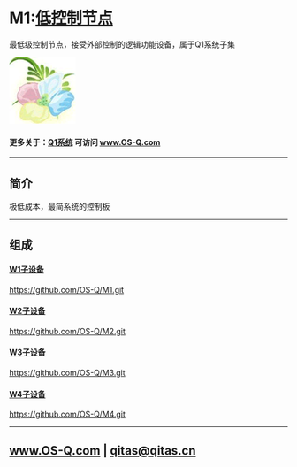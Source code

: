﻿# M1:[低控制节点](https://github.com/OS-Q/M1) 

最低级控制节点，接受外部控制的逻辑功能设备，属于Q1系统子集

[![sites](OS-Q/OS-Q.png)](http://www.OS-Q.com)

#### 更多关于：[Q1系统](https://github.com/OS-Q/Q1) 可访问 www.OS-Q.com

---

## 简介

极低成本，最简系统的控制板

---

## 组成

#### [W1子设备](https://github.com/OS-Q/W1)

https://github.com/OS-Q/M1.git

#### [W2子设备](https://github.com/OS-Q/W2)

https://github.com/OS-Q/M2.git

#### [W3子设备](https://github.com/OS-Q/W3)

https://github.com/OS-Q/M3.git

#### [W4子设备](https://github.com/OS-Q/W4)

https://github.com/OS-Q/M4.git

---

##  www.OS-Q.com   |   qitas@qitas.cn

